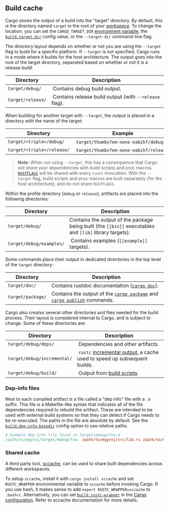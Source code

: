 ## Build cache

Cargo stores the output of a build into the "target" directory. By default,
this is the directory named `target` in the root of your
[*workspace*][def-workspace]. To change the location, you can set the
`CARGO_TARGET_DIR` [environment variable], the [`build.target-dir`] config
value, or the `--target-dir` command-line flag.

The directory layout depends on whether or not you are using the `--target`
flag to build for a specific platform. If `--target` is not specified, Cargo
runs in a mode where it builds for the host architecture. The output goes into
the root of the target directory, separated based on whether or not it is a
release build:

Directory | Description
----------|------------
<code style="white-space: nowrap">target/debug/</code> | Contains debug build output.
<code style="white-space: nowrap">target/release/</code> | Contains release build output (with `--release` flag).

When building for another target with `--target`, the output is placed in a
directory with the name of the target:

Directory | Example
----------|--------
<code style="white-space: nowrap">target/&lt;triple&gt;/debug/</code> | <code style="white-space: nowrap">target/thumbv7em-none-eabihf/debug/</code>
<code style="white-space: nowrap">target/&lt;triple&gt;/release/</code> | <code style="white-space: nowrap">target/thumbv7em-none-eabihf/release/</code>

> **Note**: When not using `--target`, this has a consequence that Cargo will
> share your dependencies with build scripts and proc macros. [`RUSTFLAGS`]
> will be shared with every `rustc` invocation. With the `--target` flag,
> build scripts and proc macros are built separately (for the host
> architecture), and do not share `RUSTFLAGS`.

Within the profile directory (`debug` or `release`), artifacts are placed into
the following directories:

Directory | Description
----------|------------
<code style="white-space: nowrap">target/debug/</code> | Contains the output of the package being built (the `[[bin]]` executables and `[lib]` library targets).
<code style="white-space: nowrap">target/debug/examples/</code> | Contains examples (`[[example]]` targets).

Some commands place their output in dedicated directories in the top level of
the `target` directory:

Directory | Description
----------|------------
<code style="white-space: nowrap">target/doc/</code> | Contains rustdoc documentation ([`cargo doc`]).
<code style="white-space: nowrap">target/package/</code> | Contains the output of the [`cargo package`] and [`cargo publish`] commands.

Cargo also creates several other directories and files needed for the build
process. Their layout is considered internal to Cargo, and is subject to
change. Some of these directories are:

Directory | Description
----------|------------
<code style="white-space: nowrap">target/debug/deps/</code> |  Dependencies and other artifacts.
<code style="white-space: nowrap">target/debug/incremental/</code> |  `rustc` [incremental output], a cache used to speed up subsequent builds.
<code style="white-space: nowrap">target/debug/build/</code> |  Output from [build scripts].

### Dep-info files

Next to each compiled artifact is a file called a "dep info" file with a `.d`
suffix. This file is a Makefile-like syntax that indicates all of the file
dependencies required to rebuild the artifact. These are intended to be used
with external build systems so that they can detect if Cargo needs to be
re-executed. The paths in the file are absolute by default. See the
[`build.dep-info-basedir`] config option to use relative paths.

```Makefile
# Example dep-info file found in target/debug/foo.d
/path/to/myproj/target/debug/foo: /path/to/myproj/src/lib.rs /path/to/myproj/src/main.rs
```

### Shared cache

A third party tool, [sccache], can be used to share built dependencies across
different workspaces.

To setup `sccache`, install it with `cargo install sccache` and set
`RUSTC_WRAPPER` environmental variable to `sccache` before invoking Cargo. If
you use bash, it makes sense to add `export RUSTC_WRAPPER=sccache` to
`.bashrc`. Alternatively, you can set [`build.rustc-wrapper`] in the [Cargo
configuration][config]. Refer to sccache documentation for more details.

[`RUSTFLAGS`]: ../reference/config.md#buildrustflags
[`build.dep-info-basedir`]: ../reference/config.md#builddep-info-basedir
[`build.rustc-wrapper`]: ../reference/config.md#buildrustc-wrapper
[`build.target-dir`]: ../reference/config.md#buildtarget-dir
[`cargo doc`]: ../commands/cargo-doc.md
[`cargo package`]: ../commands/cargo-package.md
[`cargo publish`]: ../commands/cargo-publish.md
[build scripts]: ../reference/build-scripts.md
[config]: ../reference/config.md
[def-workspace]:  ../appendix/glossary.md#workspace  '"workspace" (glossary entry)'
[environment variable]: ../reference/environment-variables.md
[incremental output]: ../reference/profiles.md#incremental
[sccache]: https://github.com/mozilla/sccache
